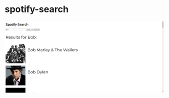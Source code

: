 # spotify-search


![spotify-search](https://github.com/lukeg90/spotify-search/blob/master/screenshot.png)

